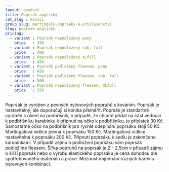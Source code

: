 ```yaml
---
layout: product
title: Poprsák anglický
cat_slug : konici
group_slug: martingaly-poprsaky-a-prislusenstvi
slug: poprsak-anglicky
pricing:
  - variant : Poprsák nepodložený pony
    price   : 350
  - variant : Poprsák nepodložený cob, full
    price   : 400
  - variant : Poprsák nepodložený XLfull
    price   : 450
  - variant : Poprsák podložený fleesem, pony
    price   : 450
  - variant : Poprsák podložený fleesem, cob, full
    price   : 500
  - variant : Poprsák nepodložený fleesem, XLfull
    price   : 550
---
```


Poprsák je vyroben z pevných nylonových popruhů s kováním.
Poprsák je nastavitelný, ale doporučuji si koníka přeměřit.
Poprsák je standartně vyráběn s okem na podbříšník, v případě, že chcete přidat na část vedoucí k podbřišníku karabinku k připnutí na očko k podbřišníku, je příplatek 30&nbsp;Kč.
Samostatné očko na podbřišník pro rychlé odepínání poprsáku stojí 50&nbsp;Kč.
Martingalová vidlice pevná k poprsáku 150&nbsp;Kč.
Martingalová vidlice nastavitelná k poprsáku 200&nbsp;Kč.
Připnutí poprsáku k sedlu je zakončeno karabinkami.
V případě zájmu o podložení poprsáku vám poprsák podložíme fleesem.
Šířka popruhů na poprsák je 2 – 2,5cm v případě zájmu o šiřší poprsák nebo o výrobu elastického poprsáku je cena dohodou dle spotřebovaného materiálu a práce.
Možnost objednání různých barev a barevných kombinací.

